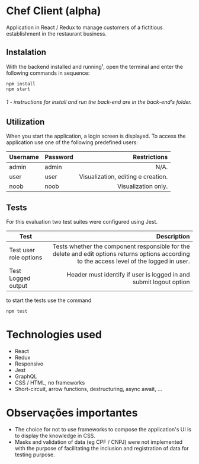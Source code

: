 # Chef Client (alpha)
Application in React / Redux to manage customers of a fictitious establishment in the restaurant business.

## Instalation
With the backend installed and running¹, open the terminal and enter the following commands in sequence:
```
npm install
npm start
```
###### 1 - instructions for install and run the back-end are in the back-end's folder.

## Utilization
When you start the application, a login screen is displayed. To access the application use one of the following predefined users:

| Username  | Password | Restrictions |
| ------------- | ------------- | ---: |
| admin  | admin  | N/A.
| user  | user  | Visualization, editing e creation.
| noob  | noob  | Visualization only.

## Tests

For this evaluation two test suites were configured using Jest.

| Test | Description |
| -------------------------- | ---: |
| Test user role options | Tests whether the component responsible for the delete and edit options returns options according to the access level of the logged in user.|
| Test Logged output | Header must identify if user is logged in and submit logout option |

to start the tests use the command

```
npm test
```

# Technologies used
* React
* Redux
* Responsivo
* Jest
* GraphQL
* CSS / HTML, no frameworks
* Short-circuit, arrow functions, destructuring, async await, ...

# **Observações importantes**
* The choice for not to use frameworks to compose the application's UI is  to display the knowledge in CSS.
* Masks and validation of data (eg CPF / CNPJ) were not implemented with the purpose of facilitating the inclusion and registration of data for testing  purpose. 

